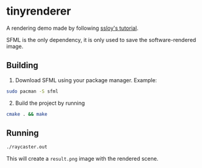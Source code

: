 # tinyrenderer
A rendering demo made by following [ssloy's tutorial](https://github.com/ssloy/tinyrenderer).

SFML is the only dependency, it is only used to save the software-rendered image.

## Building
1. Download SFML using your package manager. Example:
```bash
sudo pacman -S sfml
```
2. Build the project by running
```bash
cmake . && make
```

## Running
```bash
./raycaster.out
```

This will create a `result.png` image with the rendered scene.
